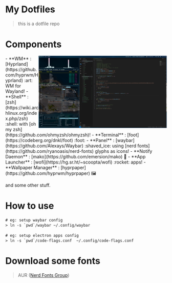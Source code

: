 # My Dotfiles
> this is a dotfile repo

# Components
<img src="./screenshots/2023072110071689907301.png" alt="" align="right" width="400px">
- **WM**                : [Hyprland](https://github.com/hyprwm/Hyprland) :art: WM for Wayland!
- **Shell**             : [zsh](https://wiki.archlinux.org/index.php/zsh) :shell: with [oh my zsh](https://github.com/ohmyzsh/ohmyzsh)!
- **Terminal**          : [foot](https://codeberg.org/dnkl/foot) :foot:
- **Panel**             : [waybar](https://github.com/Alexays/Waybar) :shaved_ice: using [nerd fonts](https://github.com/ryanoasis/nerd-fonts) glyphs as icons!
- **Notify Daemon**     : [mako](https://github.com/emersion/mako) 🔔 
- **App Launcher**      : [wofi](https://hg.sr.ht/~scoopta/wofi) :rocket: apps!
- **Wallpaper Manager** : [hyprpaper](https://github.com/hyprwm/hyprpaper) 🖼️

and some other stuff.

# How to use
```
# eg: setup waybar config
> ln -s `pwd`/waybar ~/.config/waybar

# eg: setup electron apps config
> ln -s `pwd`/code-flags.conf  ~/.config/code-flags.conf
```

# Download some fonts
> AUR ([Nerd Fonts Group](https://archlinux.org/groups/any/nerd-fonts/))